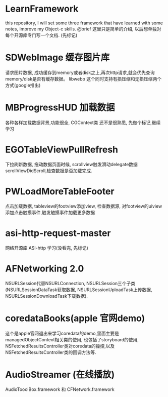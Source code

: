 LearnFramework
==============

this repository, I will set some three framework that have learned with some notes, Improve my Object-c skills. 
 @brief  这里只是简单的介绍, 以后想单独对每个开源库专门写一个文档. (先标记)

SDWebImage 缓存图片库
==============
请求图片数据, 成功缓存到memory或者disk之上,再次http请求,就会优先查询memory/disk是否有缓存数据。 
libwebp 这个同时支持有损压缩和无损压缩两个方式(google推出)

MBProgressHUD 加载数据
=============
各种各样加载数据背景,功能很全, CGContext类 还不是很熟悉, 先做个标记,继续学习

EGOTableViewPullRefresh
=============
下拉刷新数据, 拖动数据页面时候, scrollview触发滑动delegate数据scrollViewDidScroll,检查数据是否加载完成.

PWLoadMoreTableFooter
=============
点击加载数据, tableview的footview添加view, 检查数据源, 对footview的uiview添加点击触摸事件,触发触摸事件加载更多数据

asi-http-request-master
=============
网络开源库 ASI-http 学习(没看完, 先标记)

AFNetworking 2.0
=============
NSURLSession代替NSURLConnection, NSURLSession三个子类(NSURLSessionDataTask获取数据, NSURLSessionUploadTask上传数据, NSURLSessionDownloadTask下载数据).

coredataBooks(apple 官网demo)
=============
这个是apple官网退出来学习coredata的demo,里面主要是managedObjectContext相关类的使用, 也包括了storyboard的使用, NSFetchedResultsController类对coredata的操控,以及NSFetchedResultsController类的回调方法等.

AudioStreamer (在线播放)
=============
AudioTooolBox.framework 和 CFNetwork.framework

